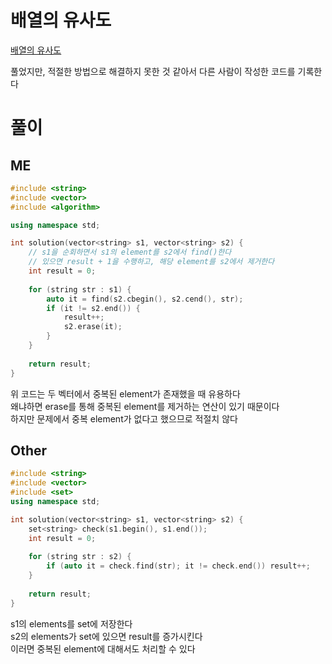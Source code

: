 # 배열의 유사도
[배열의 유사도](https://school.programmers.co.kr/learn/courses/30/lessons/120903)   

풀었지만, 적절한 방법으로 해결하지 못한 것 같아서 다른 사람이 작성한 코드를 기록한다   

# 풀이
## ME
```cpp
#include <string>
#include <vector>
#include <algorithm>

using namespace std;

int solution(vector<string> s1, vector<string> s2) {
    // s1을 순회하면서 s1의 element를 s2에서 find()한다
    // 있으면 result + 1을 수행하고, 해당 element를 s2에서 제거한다
    int result = 0;
    
    for (string str : s1) {
        auto it = find(s2.cbegin(), s2.cend(), str);
        if (it != s2.end()) {
            result++;
            s2.erase(it);
        }
    }
    
    return result;
}
```
위 코드는 두 벡터에서 중복된 element가 존재했을 때 유용하다   
왜냐하면 erase를 통해 중복된 element를 제거하는 연산이 있기 때문이다   
하지만 문제에서 중복 element가 없다고 했으므로 적절치 않다   

## Other
```cpp
#include <string>
#include <vector>
#include <set>
using namespace std;

int solution(vector<string> s1, vector<string> s2) {
    set<string> check(s1.begin(), s1.end());
    int result = 0;
    
    for (string str : s2) {
        if (auto it = check.find(str); it != check.end()) result++;
    }
    
    return result;
}
```
s1의 elements를 set에 저장한다   
s2의 elements가 set에 있으면 result를 증가시킨다   
이러면 중복된 element에 대해서도 처리할 수 있다   